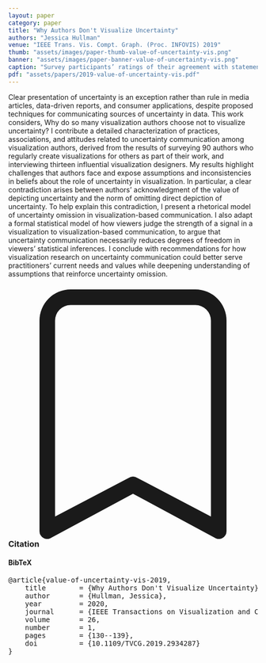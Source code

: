 ```yaml
---
layout: paper
category: paper
title: "Why Authors Don't Visualize Uncertainty"
authors: "Jessica Hullman"
venue: "IEEE Trans. Vis. Compt. Graph. (Proc. INFOVIS) 2019"
thumb: "assets/images/paper-thumb-value-of-uncertainty-vis.png"
banner: "assets/images/paper-banner-value-of-uncertainty-vis.png"
caption: "Survey participants’ ratings of their agreement with statements on a 5pt scale (1=Strongly Disagree, 5=Strongly Agree)."
pdf: "assets/papers/2019-value-of-uncertainty-vis.pdf"
---
```


<!-- abstract -->

Clear presentation of uncertainty is an exception rather than rule in media articles, data-driven reports, and consumer applications, despite proposed techniques for communicating sources of uncertainty in data. This work considers, Why do so many visualization authors choose not to visualize uncertainty? I contribute a detailed characterization of practices, associations, and attitudes related to uncertainty communication among visualization authors, derived from the results of surveying 90 authors who regularly create visualizations for others as part of their work, and interviewing thirteen influential visualization designers. My results highlight challenges that authors face and expose assumptions and inconsistencies in beliefs about the role of uncertainty in visualization. In particular, a clear contradiction arises between authors’ acknowledgment of the value of depicting uncertainty and the norm of omitting direct depiction of uncertainty. To help explain this contradiction, I present a rhetorical model of uncertainty omission in visualization-based communication. I also adapt a formal statistical model of how viewers judge the strength of a signal in a visualization to visualization-based communication, to argue that uncertainty communication necessarily reduces degrees of freedom in viewers’ statistical inferences. I conclude with recommendations for how visualization research on uncertainty communication could better serve practitioners’ current needs and values while deepening understanding of assumptions that reinforce uncertainty omission.

<h3><svg xmlns="http://www.w3.org/2000/svg" fill="currentColor" class="bi bi-bookmark" viewBox="0 0 16 16">
  <path d="M2 2a2 2 0 0 1 2-2h8a2 2 0 0 1 2 2v13.5a.5.5 0 0 1-.777.416L8 13.101l-5.223 2.815A.5.5 0 0 1 2 15.5V2zm2-1a1 1 0 0 0-1 1v12.566l4.723-2.482a.5.5 0 0 1 .554 0L13 14.566V2a1 1 0 0 0-1-1H4z"/>
</svg> Citation</h3>
<div class="bibtex">
<!-- bibtex -->
<h4>BibTeX</h4>
<pre>
@article{value-of-uncertainty-vis-2019,
	title        = {Why Authors Don't Visualize Uncertainty},
	author       = {Hullman, Jessica},
	year         = 2020,
	journal      = {IEEE Transactions on Visualization and Computer Graphics},
	volume       = 26,
	number       = 1,
	pages        = {130--139},
	doi          = {10.1109/TVCG.2019.2934287}
}
</pre>
</div>

